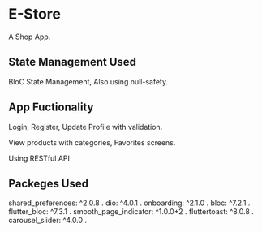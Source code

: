 # E-Store

A Shop App.

## State Management Used

BloC State Management, Also using null-safety.

## App Fuctionality

Login, Register, Update Profile with validation.

View products with categories, Favorites screens.

Using RESTful API

## Packeges Used

  shared_preferences: ^2.0.8 .
  dio: ^4.0.1 .
  onboarding: ^2.1.0 .
  bloc: ^7.2.1 .
  flutter_bloc: ^7.3.1 .
  smooth_page_indicator: ^1.0.0+2 .
  fluttertoast: ^8.0.8 .
  carousel_slider: ^4.0.0 .
